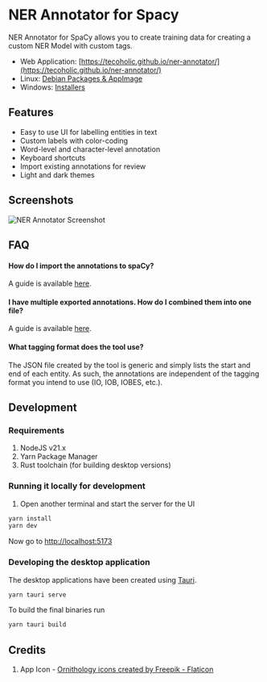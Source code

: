 # NER Annotator for Spacy

NER Annotator for SpaCy allows you to create training data for creating a custom NER Model with custom tags.

- Web Application: [https://tecoholic.github.io/ner-annotator/](https://tecoholic.github.io/ner-annotator/)
- Linux: [Debian Packages & AppImage](https://github.com/tecoholic/ner-annotator/releases)
- Windows: [Installers](https://github.com/tecoholic/ner-annotator/releases)

## Features

- Easy to use UI for labelling entities in text
- Custom labels with color-coding
- Word-level and character-level annotation
- Keyboard shortcuts
- Import existing annotations for review
- Light and dark themes

## Screenshots

![NER Annotator Screenshot](./src/assets/step-2.png)

## FAQ

#### How do I import the annotations to spaCy?

A guide is available [here](https://github.com/tecoholic/ner-annotator/issues/44#issuecomment-1159235765).

#### I have multiple exported annotations. How do I combined them into one file?

A guide is available [here](https://github.com/tecoholic/ner-annotator/discussions/81#discussioncomment-5287891).

#### What tagging format does the tool use?

The JSON file created by the tool is generic and simply lists the start and end of each entity. As such, the annotations are independent of the tagging format you intend to use (IO, IOB, IOBES, etc.).

## Development

### Requirements

1. NodeJS v21.x
2. Yarn Package Manager
3. Rust toolchain (for building desktop versions)

### Running it locally for development

1. Open another terminal and start the server for the UI

```sh
yarn install
yarn dev
```

Now go to [http://localhost:5173](http://localhost:5173)

### Developing the desktop application

The desktop applications have been created using [Tauri](https://v2.tauri.app/).

```sh
yarn tauri serve
```

To build the final binaries run

```sh
yarn tauri build
```

## Credits

1. App Icon - <a href="https://www.flaticon.com/free-icons/ornithology" title="ornithology icons">Ornithology icons created by Freepik - Flaticon</a>
